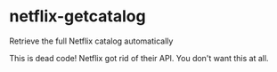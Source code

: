 # netflix-getcatalog
Retrieve the full Netflix catalog automatically

This is dead code!  Netflix got rid of their API.  You don't want this at all.
